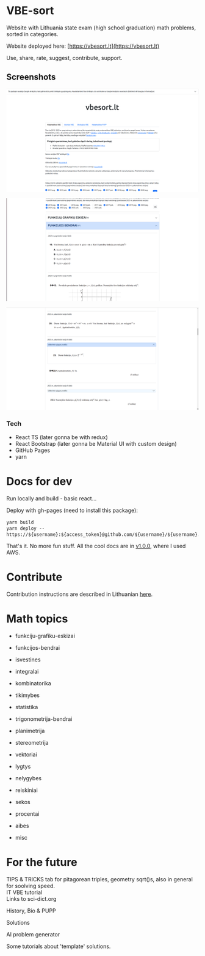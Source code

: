 # VBE-sort

Website with Lithuania state exam (high school graduation) math problems, sorted in categories.

Website deployed here: [https://vbesort.lt](https://vbesort.lt)

Use, share, rate, suggest, contribute, support.

## Screenshots

![ss1](./public/ss1.png)

![ss2](./public/ss2.png)

![ss3](./public/ss3.png)

### Tech

- React TS (later gonna be with redux)
- React Bootstrap (later gonna be Material UI with custom design)
- GitHub Pages
- yarn

# Docs for dev

Run locally and build - basic react...

Deploy with gh-pages (need to install this package):

```
yarn build
yarn deploy -- https://${username}:${access_token}@github.com/${username}/${username}.github.io
```

That's it. No more fun stuff. All the cool docs are in [v1.0.0](https://github.com/naglissul/vbe-sort/tree/v1.0.0), where I used AWS.

# Contribute

Contribution instructions are described in Lithuanian [here](./CONTRIBUTE.md).

# Math topics

- funkciju-grafiku-eskizai
- funkcijos-bendrai
- isvestines
- integralai

- kombinatorika
- tikimybes
- statistika

- trigonometrija-bendrai

- planimetrija
- stereometrija
- vektoriai

- lygtys
- nelygybes
- reiskiniai

- sekos

- procentai

- aibes

- misc

# For the future

TIPS & TRICKS tab for pitagorean triples, geometry sqrt()s, also in general for soolving speed.  
IT VBE tutorial  
Links to sci-dict.org

History, Bio & PUPP

Solutions

AI problem generator

Some tutorials about 'template' solutions.
